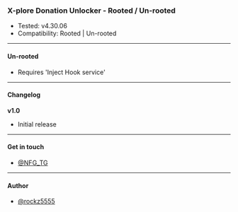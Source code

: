 ### X-plore Donation Unlocker - Rooted / Un-rooted

* Tested: v4.30.06
* Compatibility: Rooted | Un-rooted

---

#### Un-rooted

* Requires 'Inject Hook service'

---

#### Changelog

**v1.0**

* Initial release

---

#### Get in touch

* [@NFG\_TG](https://www.t.me/NFG_TG)

---

#### Author

* [@rockz5555](https://www.github.com/rockz5555)
